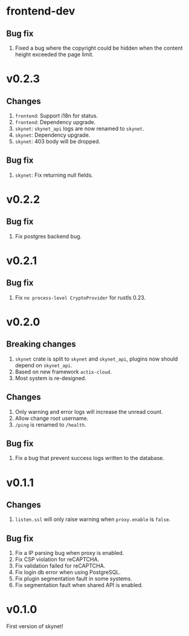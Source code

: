 # frontend-dev
## Bug fix
1. Fixed a bug where the copyright could be hidden when the content height exceeded the page limit.

# v0.2.3
## Changes
1. `frontend`: Support i18n for status.
2. `frontend`: Dependency upgrade.
3. `skynet`: `skynet_api` logs are now renamed to `skynet`.
4. `skynet`: Dependency upgrade.
5. `skynet`: 403 body will be dropped.

## Bug fix
1. `skynet`: Fix returning null fields.

# v0.2.2
## Bug fix
1. Fix postgres backend bug.

# v0.2.1
## Bug fix
1. Fix `no process-level CryptoProvider` for rustls 0.23. 

# v0.2.0
## Breaking changes
1. `skynet` crate is split to `skynet` and `skynet_api`, plugins now should depend on `skynet_api`.
2. Based on new framework `actix-cloud`.
3. Most system is re-designed.

## Changes
1. Only warning and error logs will increase the unread count.
2. Allow change root username.
3. `/ping` is renamed to `/health`.

## Bug fix
1. Fix a bug that prevent success logs written to the database.

# v0.1.1
## Changes
1. `listen.ssl` will only raise warning when `proxy.enable` is `false`.

## Bug fix
1. Fix a IP parsing bug when proxy is enabled.
2. Fix CSP violation for reCAPTCHA.
3. Fix validation failed for reCAPTCHA.
4. Fix login db error when using PostgreSQL.
5. Fix plugin segmentation fault in some systems.
6. Fix segmentation fault when shared API is enabled.

# v0.1.0
First version of skynet!